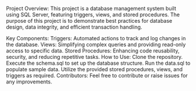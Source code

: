 Project Overview:
This project is a database management system built using SQL Server, featuring triggers, views, and stored procedures. The purpose of this project is to demonstrate best practices for database design, data integrity, and efficient transaction handling.

Key Components:
Triggers: Automated actions to track and log changes in the database.
Views: Simplifying complex queries and providing read-only access to specific data.
Stored Procedures: Enhancing code reusability, security, and reducing repetitive tasks.
How to Use:
Clone the repository.
Execute the schema.sql to set up the database structure.
Run the data.sql to populate sample data.
Utilize the provided stored procedures, views, and triggers as required.
Contributors:
Feel free to contribute or raise issues for any improvements.
